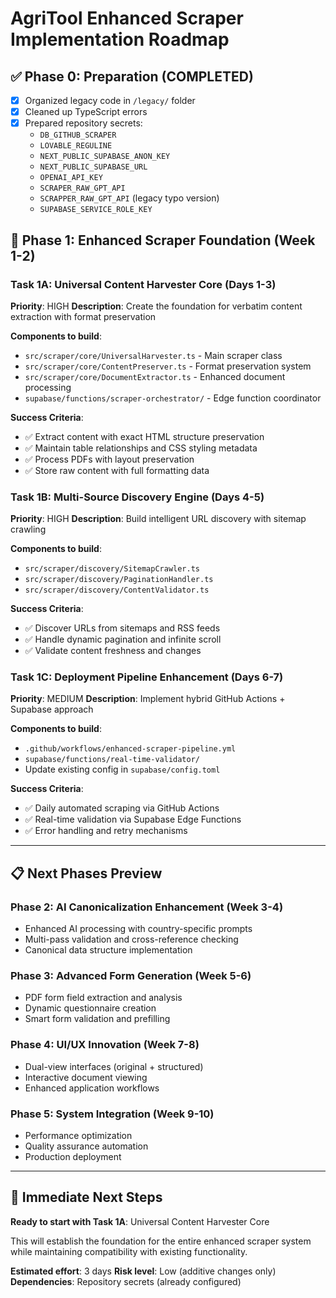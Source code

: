 # AgriTool Enhanced Scraper Implementation Roadmap

## ✅ Phase 0: Preparation (COMPLETED)
- [x] Organized legacy code in `/legacy/` folder
- [x] Cleaned up TypeScript errors
- [x] Prepared repository secrets:
  - `DB_GITHUB_SCRAPER`
  - `LOVABLE_REGULINE` 
  - `NEXT_PUBLIC_SUPABASE_ANON_KEY`
  - `NEXT_PUBLIC_SUPABASE_URL`
  - `OPENAI_API_KEY`
  - `SCRAPER_RAW_GPT_API`
  - `SCRAPPER_RAW_GPT_API` (legacy typo version)
  - `SUPABASE_SERVICE_ROLE_KEY`

## 🚀 Phase 1: Enhanced Scraper Foundation (Week 1-2)

### Task 1A: Universal Content Harvester Core (Days 1-3)
**Priority**: HIGH
**Description**: Create the foundation for verbatim content extraction with format preservation

**Components to build**:
- `src/scraper/core/UniversalHarvester.ts` - Main scraper class
- `src/scraper/core/ContentPreserver.ts` - Format preservation system
- `src/scraper/core/DocumentExtractor.ts` - Enhanced document processing
- `supabase/functions/scraper-orchestrator/` - Edge function coordinator

**Success Criteria**:
- ✅ Extract content with exact HTML structure preservation
- ✅ Maintain table relationships and CSS styling metadata
- ✅ Process PDFs with layout preservation
- ✅ Store raw content with full formatting data

### Task 1B: Multi-Source Discovery Engine (Days 4-5)
**Priority**: HIGH
**Description**: Build intelligent URL discovery with sitemap crawling

**Components to build**:
- `src/scraper/discovery/SitemapCrawler.ts`
- `src/scraper/discovery/PaginationHandler.ts`
- `src/scraper/discovery/ContentValidator.ts`

**Success Criteria**:
- ✅ Discover URLs from sitemaps and RSS feeds
- ✅ Handle dynamic pagination and infinite scroll
- ✅ Validate content freshness and changes

### Task 1C: Deployment Pipeline Enhancement (Days 6-7)
**Priority**: MEDIUM
**Description**: Implement hybrid GitHub Actions + Supabase approach

**Components to build**:
- `.github/workflows/enhanced-scraper-pipeline.yml`
- `supabase/functions/real-time-validator/`
- Update existing config in `supabase/config.toml`

**Success Criteria**:
- ✅ Daily automated scraping via GitHub Actions
- ✅ Real-time validation via Supabase Edge Functions
- ✅ Error handling and retry mechanisms

---

## 📋 Next Phases Preview

### Phase 2: AI Canonicalization Enhancement (Week 3-4)
- Enhanced AI processing with country-specific prompts
- Multi-pass validation and cross-reference checking
- Canonical data structure implementation

### Phase 3: Advanced Form Generation (Week 5-6) 
- PDF form field extraction and analysis
- Dynamic questionnaire creation
- Smart form validation and prefilling

### Phase 4: UI/UX Innovation (Week 7-8)
- Dual-view interfaces (original + structured)
- Interactive document viewing
- Enhanced application workflows

### Phase 5: System Integration (Week 9-10)
- Performance optimization
- Quality assurance automation
- Production deployment

---

## 🎯 Immediate Next Steps

**Ready to start with Task 1A**: Universal Content Harvester Core

This will establish the foundation for the entire enhanced scraper system while maintaining compatibility with existing functionality.

**Estimated effort**: 3 days
**Risk level**: Low (additive changes only)
**Dependencies**: Repository secrets (already configured)